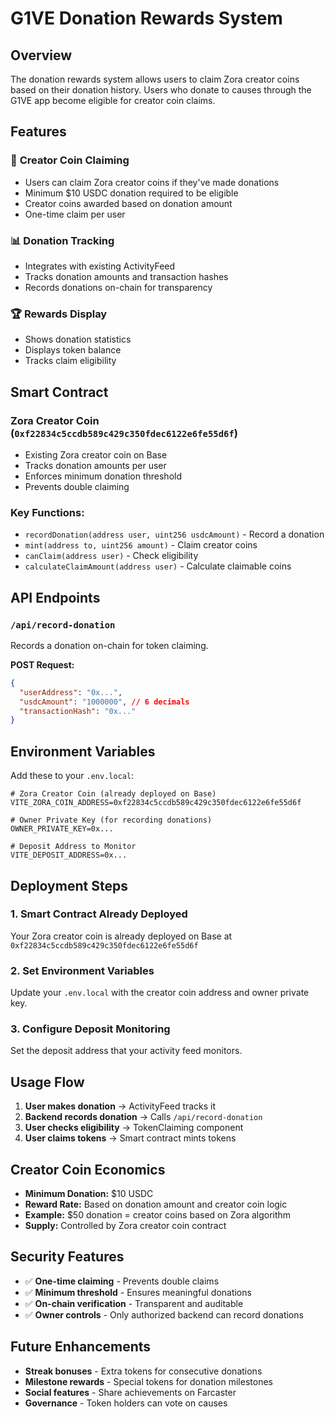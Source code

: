 # G1VE Donation Rewards System

## Overview

The donation rewards system allows users to claim Zora creator coins based on their donation history. Users who donate to causes through the G1VE app become eligible for creator coin claims.

## Features

### 🎯 **Creator Coin Claiming**
- Users can claim Zora creator coins if they've made donations
- Minimum $10 USDC donation required to be eligible
- Creator coins awarded based on donation amount
- One-time claim per user

### 📊 **Donation Tracking**
- Integrates with existing ActivityFeed
- Tracks donation amounts and transaction hashes
- Records donations on-chain for transparency

### 🏆 **Rewards Display**
- Shows donation statistics
- Displays token balance
- Tracks claim eligibility

## Smart Contract

### Zora Creator Coin (`0xf22834c5ccdb589c429c350fdec6122e6fe55d6f`)
- Existing Zora creator coin on Base
- Tracks donation amounts per user
- Enforces minimum donation threshold
- Prevents double claiming

### Key Functions:
- `recordDonation(address user, uint256 usdcAmount)` - Record a donation
- `mint(address to, uint256 amount)` - Claim creator coins
- `canClaim(address user)` - Check eligibility
- `calculateClaimAmount(address user)` - Calculate claimable coins

## API Endpoints

### `/api/record-donation`
Records a donation on-chain for token claiming.

**POST Request:**
```json
{
  "userAddress": "0x...",
  "usdcAmount": "1000000", // 6 decimals
  "transactionHash": "0x..."
}
```

## Environment Variables

Add these to your `.env.local`:

```env
# Zora Creator Coin (already deployed on Base)
VITE_ZORA_COIN_ADDRESS=0xf22834c5ccdb589c429c350fdec6122e6fe55d6f

# Owner Private Key (for recording donations)
OWNER_PRIVATE_KEY=0x...

# Deposit Address to Monitor
VITE_DEPOSIT_ADDRESS=0x...
```

## Deployment Steps

### 1. Smart Contract Already Deployed
Your Zora creator coin is already deployed on Base at `0xf22834c5ccdb589c429c350fdec6122e6fe55d6f`

### 2. Set Environment Variables
Update your `.env.local` with the creator coin address and owner private key.

### 3. Configure Deposit Monitoring
Set the deposit address that your activity feed monitors.

## Usage Flow

1. **User makes donation** → ActivityFeed tracks it
2. **Backend records donation** → Calls `/api/record-donation`
3. **User checks eligibility** → TokenClaiming component
4. **User claims tokens** → Smart contract mints tokens

## Creator Coin Economics

- **Minimum Donation:** $10 USDC
- **Reward Rate:** Based on donation amount and creator coin logic
- **Example:** $50 donation = creator coins based on Zora algorithm
- **Supply:** Controlled by Zora creator coin contract

## Security Features

- ✅ **One-time claiming** - Prevents double claims
- ✅ **Minimum threshold** - Ensures meaningful donations
- ✅ **On-chain verification** - Transparent and auditable
- ✅ **Owner controls** - Only authorized backend can record donations

## Future Enhancements

- **Streak bonuses** - Extra tokens for consecutive donations
- **Milestone rewards** - Special tokens for donation milestones
- **Social features** - Share achievements on Farcaster
- **Governance** - Token holders can vote on causes 